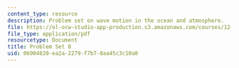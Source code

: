 ```yaml
---
content_type: resource
description: Problem set on wave motion in the ocean and atmosphere.
file: https://ol-ocw-studio-app-production.s3.amazonaws.com/courses/12-802-wave-motion-in-the-ocean-and-the-atmosphere-spring-2008/06904820ea2a2279f7b78aa45c3c10a0_MIT12_802S08_pset08.pdf
file_type: application/pdf
resourcetype: Document
title: Problem Set 8
uid: 06904820-ea2a-2279-f7b7-8aa45c3c10a0
---
```

